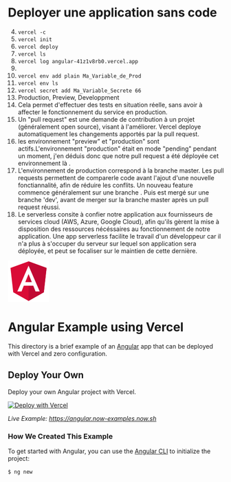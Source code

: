 # Deployer une application sans code

4. `vercel -c`
5. `vercel init`
6. `vercel deploy`
7. `vercel ls`
8. `vercel log angular-41z1v8rb0.vercel.app`
10. 
11. `vercel env add plain Ma_Variable_de_Prod` 
12. `vercel env ls`
15. `vercel secret add Ma_Variable_Secrete 66`
16.  Production, Preview, Developpment 
17. Cela permet d'effectuer des tests en situation réelle, sans avoir à affecter le fonctionnement du service en production.
19. Un "pull request" est une demande de contribution à un projet (généralement open source), visant à l'améliorer.
  Vercel deploye automatiquement les changements apportés par la pull request.
20. les environnement "preview" et "production" sont actifs.L'environnement "production" était en mode "pending" pendant un moment, j'en déduis donc que notre pull request a été déployée cet environnement là .
21. L'environnement de production correspond à la branche master.
   Les pull requests permettent de comparerle code avant l'ajout d'une nouvelle fonctiannalité, afin de réduire les conflits.
   Un nouveau feature commence généralement sur une branche . Puis est mergé sur une branche 'dev', avant de merger sur la branche master après un pull request réussi.
20. Le serverless consite à confier notre application aux fournisseurs de services cloud (AWS, Azure, Google Cloud), afin qu'ils gèrent la mise à disposition des ressources nécéssaires au fonctionnement de notre application.
  Une app serverless facilite le travail d'un développeur car il n'a plus à s'occuper du serveur sur lequel son application sera déployée, et peut se focaliser sur le maintien de cette dernière. 


![Angular Logo](https://github.com/vercel/vercel/blob/master/packages/frameworks/logos/angular.svg)

# Angular Example using Vercel

This directory is a brief example of an [Angular](https://angular.io/) app that can be deployed with Vercel and zero configuration.

## Deploy Your Own

Deploy your own Angular project with Vercel.

[![Deploy with Vercel](https://vercel.com/button)](https://vercel.com/import/project?template=https://github.com/vercel/vercel/tree/master/examples/angular)

_Live Example: https://angular.now-examples.now.sh_

### How We Created This Example

To get started with Angular, you can use the [Angular CLI](https://cli.angular.io/) to initialize the project:

```shell
$ ng new
```
